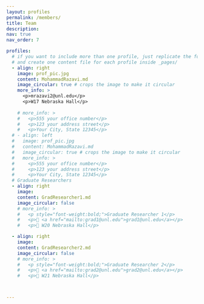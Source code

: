 ```yaml
---
layout: profiles
permalink: /members/
title: Team
description: 
nav: true
nav_order: 7

profiles:
  # if you want to include more than one profile, just replicate the following block
  # and create one content file for each profile inside _pages/
  - align: right
    image: prof_pic.jpg
    content: MohammadRazavi.md
    image_circular: true # crops the image to make it circular
    more_info: >
      <p>mrazavi2@unl.edu</p>
      <p>W17 Nebraska Hall</p>
    
    # more_info: >
    #   <p>555 your office number</p>
    #   <p>123 your address street</p>
    #   <p>Your City, State 12345</p>
  # - align: left
  #   image: prof_pic.jpg
  #   content: MohammadRazavi.md
  #   image_circular: true # crops the image to make it circular
  #   more_info: >
  #     <p>555 your office number</p>
  #     <p>123 your address street</p>
  #     <p>Your City, State 12345</p>
  # Graduate Researchers
  - align: right
    image: 
    content: GradResearcher1.md
    image_circular: false
    # more_info: >
    #   <p style="font-weight:bold;">Graduate Researcher 1</p>
    #   <p>📧 <a href="mailto:grad1@unl.edu">grad1@unl.edu</a></p>
    #   <p>📍 W20 Nebraska Hall</p>

  - align: right
    image: 
    content: GradResearcher2.md
    image_circular: false
    # more_info: >
    #   <p style="font-weight:bold;">Graduate Researcher 2</p>
    #   <p>📧 <a href="mailto:grad2@unl.edu">grad2@unl.edu</a></p>
    #   <p>📍 W21 Nebraska Hall</p>



---
```

<!-- ---
layout: profiles
permalink: /members/
title: Team
description: 
nav: true
nav_order: 7

profiles:
  # Faculty Profile
  - align: center
    image: prof_pic.jpg
    content: MohammadRazavi.md
    image_circular: true
    more_info: >
      <p style="text-align:center; font-weight:bold;">Dr. Mohammad Razavi</p>
      <p style="text-align:center;">📧 <a href="mailto:mrazavi2@unl.edu">mrazavi2@unl.edu</a></p>
      <p style="text-align:center;">📍 W17 Nebraska Hall</p>
--- -->
